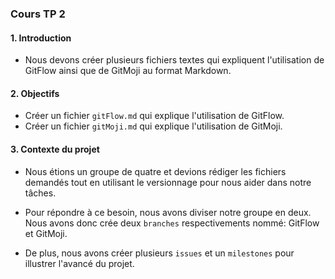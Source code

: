 ### Cours TP 2

#### 1. Introduction
- Nous devons créer plusieurs fichiers textes qui expliquent l'utilisation de GitFlow ainsi que de GitMoji au format Markdown.

#### 2. Objectifs
- Créer un fichier `gitFlow.md` qui explique l'utilisation de GitFlow.
- Créer un fichier `gitMoji.md` qui explique l'utilisation de GitMoji.

#### 3. Contexte du projet
- Nous étions un groupe de quatre et devions rédiger les fichiers demandés tout en utilisant le versionnage pour nous aider dans notre tâches.

- Pour répondre à ce besoin, nous avons diviser notre groupe en deux. Nous avons donc crée deux `branches` respectivements nommé: GitFlow et GitMoji.
- De plus, nous avons créer plusieurs `issues` et un `milestones` pour illustrer l'avancé du projet.
